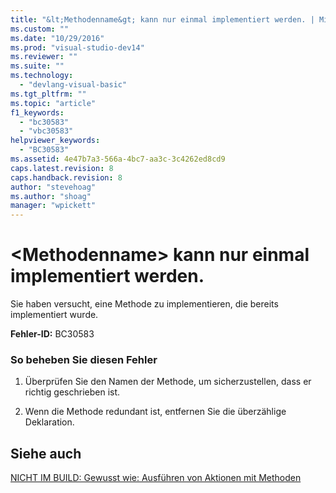 ```yaml
---
title: "&lt;Methodenname&gt; kann nur einmal implementiert werden. | Microsoft Docs"
ms.custom: ""
ms.date: "10/29/2016"
ms.prod: "visual-studio-dev14"
ms.reviewer: ""
ms.suite: ""
ms.technology: 
  - "devlang-visual-basic"
ms.tgt_pltfrm: ""
ms.topic: "article"
f1_keywords: 
  - "bc30583"
  - "vbc30583"
helpviewer_keywords: 
  - "BC30583"
ms.assetid: 4e47b7a3-566a-4bc7-aa3c-3c4262ed8cd9
caps.latest.revision: 8
caps.handback.revision: 8
author: "stevehoag"
ms.author: "shoag"
manager: "wpickett"
---
```

# &lt;Methodenname&gt; kann nur einmal implementiert werden.
Sie haben versucht, eine Methode zu implementieren, die bereits implementiert wurde.  
  
 **Fehler\-ID:** BC30583  
  
### So beheben Sie diesen Fehler  
  
1.  Überprüfen Sie den Namen der Methode, um sicherzustellen, dass er richtig geschrieben ist.  
  
2.  Wenn die Methode redundant ist, entfernen Sie die überzählige Deklaration.  
  
## Siehe auch  
 [NICHT IM BUILD: Gewusst wie: Ausführen von Aktionen mit Methoden](http://msdn.microsoft.com/de-de/c5729e29-1042-44e8-904d-7b24e0d50b01)